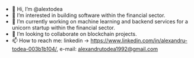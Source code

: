 - 👋 Hi, I’m @alextodea
- 👀 I’m interested in building software within the financial sector.
- 🌱 I’m currently working on machine learning and backend services for a unicorn startup within the financial sector.
- 💞️ I’m looking to collaborate on blockchain projects.
- 📫 How to reach me: linkedin -> https://www.linkedin.com/in/alexandru-todea-003b1b104/, e-mail: alexandrutodea1992@gmail.com
